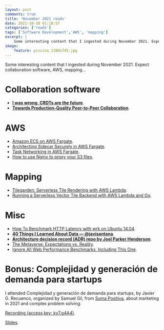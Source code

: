 ```yaml
---
layout: post
comments: true
title: 'November 2021 reads'
date: 2021-10-30 01:18:57
categories: ['reads']
tags: ['Software Development','AWS', 'mapping']
excerpt: |
    Some interesting content that I ingested during November 2021. Expect collaboration software, AWS, mapping...
image:
    feature: piscina_1388x745.jpg
---
```


Some interesting content that I ingested during November 2021. Expect collaboration software, AWS, mapping...


# Collaboration software

- [**I was wrong. CRDTs are the future**](https://josephg.com/blog/crdts-are-the-future/).
- [**Towards Production-Quality Peer-to-Peer Collaboration**](https://www.inkandswitch.com/pushpin/).

# AWS

- [Amazon ECS on AWS Fargate](https://docs.aws.amazon.com/AmazonECS/latest/developerguide/AWS_Fargate.html).
- [Architecting Sidecar Securely in AWS Fargate](https://www.linkedin.com/pulse/architecting-sidecar-securely-aws-fargate-anuj-gupta?trk=public_profile_article_view).
- [Task Networking in AWS Fargate](https://aws.amazon.com/blogs/compute/task-networking-in-aws-fargate/).
- [How to use Nginx to proxy your S3 files](https://thucnc.medium.com/how-to-use-nginx-to-proxy-your-s3-files-760acc869e8).

# Mapping

- [Tilegarden: Serverless Tile Rendering with AWS Lambda](https://www.azavea.com/blog/2018/09/06/tilegarden-serverless-tile-rendering-with-aws-lambda/).
- [Running a Serverless Vector Tile Backend with AWS Lambda and Go](https://medium.com/@alexrolek/running-a-serverless-vector-tile-backend-with-aws-lambda-and-go-8e6ad46a7c38).

# Misc

- [How To Benchmark HTTP Latency with wrk on Ubuntu 14.04](https://www.digitalocean.com/community/tutorials/how-to-benchmark-http-latency-with-wrk-on-ubuntu-14-04).
- [**40 Things I Learned About Data — @javisantana**](https://javisantana.com/fastdata/40-things-I-learned-about-data.html).
- [**Architecture decision record (ADR) repo by Joel Parker Henderson**](https://github.com/joelparkerhenderson/architecture-decision-record).
- [The Metaverse: Expectations vs. Reality](https://open.spotify.com/episode/0H084eB0BwNjI6OvLqQQ3q?si=RfQEOrhvR-CIjZVWvSG4ow&nd=1).
- [Ignore All Web Performance Benchmarks, Including This One](https://blog.miguelgrinberg.com/post/ignore-all-web-performance-benchmarks-including-this-one).

# Bonus: Complejidad y generación de demanda para startups

I attended Complejidad y generación de demanda para startups, by Javier G. Recuenco, organized by Samuel Gil,
from [Suma Positiva](https://www.sumapositiva.com/), about marketing in 2021 and complex problem solving.

[Recording (access key: ky7.g4A4)](https://clicks.eventbrite.com/f/a/Li5wTd2vbPRwwgBXZgn7_Q~~/AAQxAQA~/RgRjbOt0P0RzaHR0cHM6Ly91czAyd2ViLnpvb20udXMvcmVjL3NoYXJlL3NLX0hicUc4d2l2Q3JUb1RKRWMyXy1UQmNiR2ExYUliRXdjcm83eHhKRmdiN0g3WWwtbFhRRUlqSUd2NDU1NG8uQjdFVGY2R1k0S1JZUHVLd1cDc3BjQgphifS3i2FpVgIwUhdqdWFuaWduYWNpb3NsQGdtYWlsLmNvbVgEAAAAAA~~).

[Slides](https://www.dropbox.com/s/6ucpujez8jsnrgp/Complejidad%20y%20Generacion%20de%20Demanda%20Nov%202021%20v5.pptx?dl=0).
